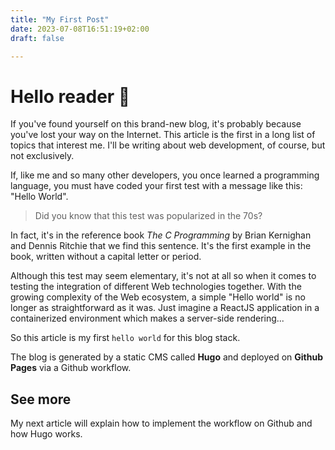 ```yaml
---
title: "My First Post"
date: 2023-07-08T16:51:19+02:00
draft: false

---
```

# Hello reader 🤟

If you've found yourself on this brand-new blog, it's probably because you've lost your way on the Internet. This article is the first in a long list of topics that interest me. I'll be writing about web development, of course, but not exclusively.

If, like me and so many other developers, you once learned a programming language, you must have coded your first test with a message like this: "Hello World". 

> Did you know that this test was popularized in the 70s?

In fact, it's in the reference book *The C Programming* by Brian Kernighan and Dennis Ritchie that we find this sentence. It's the first example in the book, written without a capital letter or period.

Although this test may seem elementary, it's not at all so when it comes to testing the integration of different Web technologies together. With the growing complexity of the Web ecosystem, a simple "Hello world" is no longer as straightforward as it was. Just imagine a ReactJS application in a containerized environment which makes a server-side rendering...

So this article is my first `hello world` for this blog stack.

The blog is generated by a static CMS called **Hugo** and deployed on **Github Pages** via a Github workflow.

## See more

My next article will explain how to implement the workflow on Github and how Hugo works.